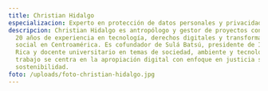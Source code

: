 ```yaml
---
title: Christian Hidalgo
especializacion: Experto en protección de datos personales y privacidad
descripcion: Christian Hidalgo es antropólogo y gestor de proyectos con más de
  20 años de experiencia en tecnología, derechos digitales y transformación
  social en Centroamérica. Es cofundador de Sulá Batsú, presidente de ISOC Costa
  Rica y docente universitario en temas de sociedad, ambiente y tecnología. Su
  trabajo se centra en la apropiación digital con enfoque en justicia social y
  sostenibilidad.
foto: /uploads/foto-christian-hidalgo.jpg
---
```

